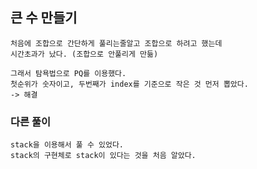 ## 큰 수 만들기

    처음에 조합으로 간단하게 풀리는줄알고 조합으로 하려고 했는데
    시간초과가 났다. (조합으로 안풀리게 만듦)

    그래서 탐욕법으로 PQ를 이용했다.
    첫순위가 숫자이고, 두번째가 index를 기준으로 작은 것 먼저 뽑았다.
    -> 해결

### 다른 풀이

    stack을 이용해서 풀 수 있었다.
    stack의 구현체로 stack이 있다는 것을 처음 알았다.
